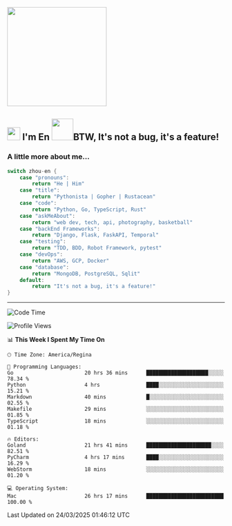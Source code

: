 <img align='center' src="https://media.giphy.com/media/GP1TJJSV4Ys1r64q2A/giphy.gif" width="230">

<h2><img src="https://emojis.slackmojis.com/emojis/images/1531849430/4246/blob-sunglasses.gif?1531849430" width="30"/> I'm En <img src="https://media.giphy.com/media/12oufCB0MyZ1Go/giphy.gif" width="50">BTW, It's not a bug, it's a feature!</h2>


<!-- <img align='right' src="https://media.giphy.com/media/M9gbBd9nbDrOTu1Mqx/giphy.gif" width="230"> -->


### A little more about me... 
<!--
```javascript
const zhou-en = {
    pronouns: "He" | "Him",
    title: "Pythonista" | "Gopher" | "Rustacean",
    code: ["Python", "Go", "Rust", "TypeScript"],
    askMeAbout: ["web dev", "tech", "app dev", "photography"],
    technologies: {
        backEnd: {
            python: ["Django", "Flask", "FaskAPI"],
            go: []
        },
        scraping: ["selenium", "scrapy", "spider"],
        testing: ["Robot Framework"],
        devOps: ["AWS", "Docker", "GCP", "Nginx"],
        databases: ["mongo", "postgresql", "sqlite"],
        misc: ["Firebase", "Heroku"]
    },
    architecture: ["Event Driven Architecture", "Microservices"],
    currentFocus: ["Temporal", "Rust"],
    funFact: "It's not a bug, it's a feature!"
};
```
  -->

```go
switch zhou-en {
    case "pronouns":
        return "He | Him"
    case "title":
        return "Pythonista | Gopher | Rustacean"
    case "code":
        return "Python, Go, TypeScript, Rust"
    case "askMeAbout":
        return "web dev, tech, api, photography, basketball"
    case "backEnd Frameworks":
        return "Django, Flask, FaskAPI, Temporal"
    case "testing":
        return "TDD, BDD, Robot Framework, pytest"
    case "devOps":
        return "AWS, GCP, Docker"
    case "database":
        return "MongoDB, PostgreSQL, Sqlit"
    default:
        return "It's not a bug, it's a feature!"
}
```




---
<!--START_SECTION:waka-->
![Code Time](http://img.shields.io/badge/Code%20Time-2%2C174%20hrs%2059%20mins-blue)

![Profile Views](http://img.shields.io/badge/Profile%20Views-0-blue)

📊 **This Week I Spent My Time On** 

```text
🕑︎ Time Zone: America/Regina

💬 Programming Languages: 
Go                       20 hrs 36 mins      ████████████████████░░░░░   78.34 % 
Python                   4 hrs               ████░░░░░░░░░░░░░░░░░░░░░   15.21 % 
Markdown                 40 mins             █░░░░░░░░░░░░░░░░░░░░░░░░   02.55 % 
Makefile                 29 mins             ░░░░░░░░░░░░░░░░░░░░░░░░░   01.85 % 
TypeScript               18 mins             ░░░░░░░░░░░░░░░░░░░░░░░░░   01.18 % 

🔥 Editors: 
Goland                   21 hrs 41 mins      █████████████████████░░░░   82.51 % 
PyCharm                  4 hrs 17 mins       ████░░░░░░░░░░░░░░░░░░░░░   16.29 % 
WebStorm                 18 mins             ░░░░░░░░░░░░░░░░░░░░░░░░░   01.20 % 

💻 Operating System: 
Mac                      26 hrs 17 mins      █████████████████████████   100.00 % 
```


 Last Updated on 24/03/2025 01:46:12 UTC
<!--END_SECTION:waka-->
